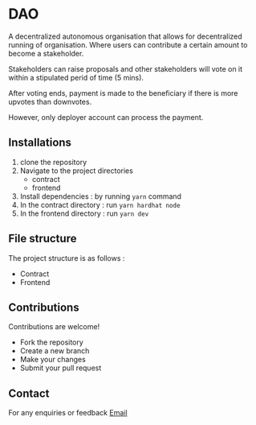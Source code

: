 # DAO
A decentralized autonomous organisation that allows for decentralized running of organisation. Where users can contribute a certain amount to become a stakeholder.

Stakeholders can raise proposals and other stakeholders will vote on it within a stipulated perid of time (5 mins).

After voting ends, payment is made to the beneficiary if there is more upvotes than downvotes. 

However, only deployer account can process the payment.

## Installations

1. clone the repository
2. Navigate to the project directories
    - contract
    - frontend
3. Install dependencies : by running `yarn` command
4. In the contract directory : run `yarn hardhat node`
5. In the frontend directory : run `yarn dev `

## File structure

The project structure is as follows : 
- Contract 
- Frontend

## Contributions

Contributions are welcome! 

- Fork the repository
- Create a new branch
- Make your changes
- Submit your pull request

## Contact

For any enquiries or feedback
[Email](mailto:oladayoahmod112@gmail.com)
